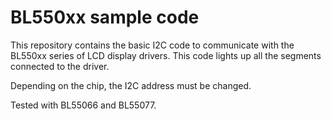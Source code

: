 # BL550xx sample code
This repository contains the basic I2C code to communicate with the BL550xx series of LCD display drivers.
This code lights up all the segments connected to the driver.

Depending on the chip, the I2C address must be changed.

Tested with BL55066 and BL55077.
